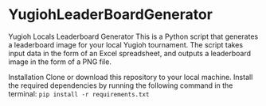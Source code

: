 # YugiohLeaderBoardGenerator
Yugioh Locals Leaderboard Generator
This is a Python script that generates a leaderboard image for your local Yugioh tournament. The script takes input data in the form of an Excel spreadsheet, and outputs a leaderboard image in the form of a PNG file.

Installation
Clone or download this repository to your local machine.
Install the required dependencies by running the following command in the terminal:
```pip install -r requirements.txt```
